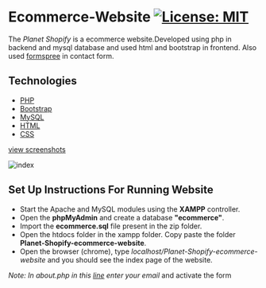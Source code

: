 # Ecommerce-Website [![License: MIT](https://img.shields.io/badge/License-MIT-yellow.svg)](https://opensource.org/licenses/MIT)
The *Planet Shopify* is a ecommerce website.Developed using php in backend and mysql database and used html and bootstrap in frontend.
Also used [formspree](https://formspree.io) in contact form.

## Technologies
- [PHP](https://www.php.net/docs.php)
- [Bootstrap](https://getbootstrap.com)
- [MySQL](https://www.mysql.com)
- [HTML](https://www.w3schools.com/html/default.asp)
- [CSS](https://www.w3schools.com/css/default.asp)

[view screenshots](https://winston-dsouza.github.io/#projects)

![index](https://github.com/winston-dsouza/winston-dsouza.github.io/blob/master/images/ecom/productgif.gif)

## Set Up Instructions For Running Website
- Start the Apache and MySQL modules using the **XAMPP** controller.
- Open the **phpMyAdmin** and create a database **"ecommerce"**. 
- Import the **ecommerce.sql** file present in the zip folder.
- Open the htdocs folder in the xampp folder. Copy paste the folder **Planet-Shopify-ecommerce-website**.
- Open the browser (chrome), type *localhost/Planet-Shopify-ecommerce-website* and you should see the index page of the website.


*Note: In about.php in this [line](https://github.com/winston-dsouza/Planet-Shopify-ecommerce-website/blob/master/about.php#L71) enter your email* and activate the form
